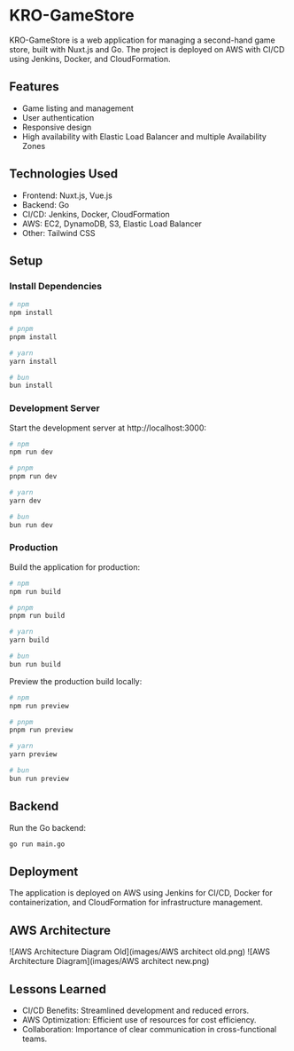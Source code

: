 # KRO-GameStore

KRO-GameStore is a web application for managing a second-hand game store, built with Nuxt.js and Go. The project is deployed on AWS with CI/CD using Jenkins, Docker, and CloudFormation.

## Features

- Game listing and management
- User authentication
- Responsive design
- High availability with Elastic Load Balancer and multiple Availability Zones

## Technologies Used

- Frontend: Nuxt.js, Vue.js
- Backend: Go
- CI/CD: Jenkins, Docker, CloudFormation
- AWS: EC2, DynamoDB, S3, Elastic Load Balancer
- Other: Tailwind CSS

## Setup

### Install Dependencies

```bash
# npm
npm install

# pnpm
pnpm install

# yarn
yarn install

# bun
bun install
```
### Development Server
Start the development server at http://localhost:3000:
```bash
# npm
npm run dev

# pnpm
pnpm run dev

# yarn
yarn dev

# bun
bun run dev
```
### Production
Build the application for production:
```bash
# npm
npm run build

# pnpm
pnpm run build

# yarn
yarn build

# bun
bun run build
```
Preview the production build locally:
```bash
# npm
npm run preview

# pnpm
pnpm run preview

# yarn
yarn preview

# bun
bun run preview
```
## Backend
Run the Go backend:
```bash
go run main.go
```

## Deployment
The application is deployed on AWS using Jenkins for CI/CD, Docker for containerization, and CloudFormation for infrastructure management.

## AWS Architecture
![AWS Architecture Diagram Old](images/AWS architect old.png)
![AWS Architecture Diagram](images/AWS architect new.png)


## Lessons Learned
- CI/CD Benefits: Streamlined development and reduced errors.
- AWS Optimization: Efficient use of resources for cost efficiency.
- Collaboration: Importance of clear communication in cross-functional teams.
